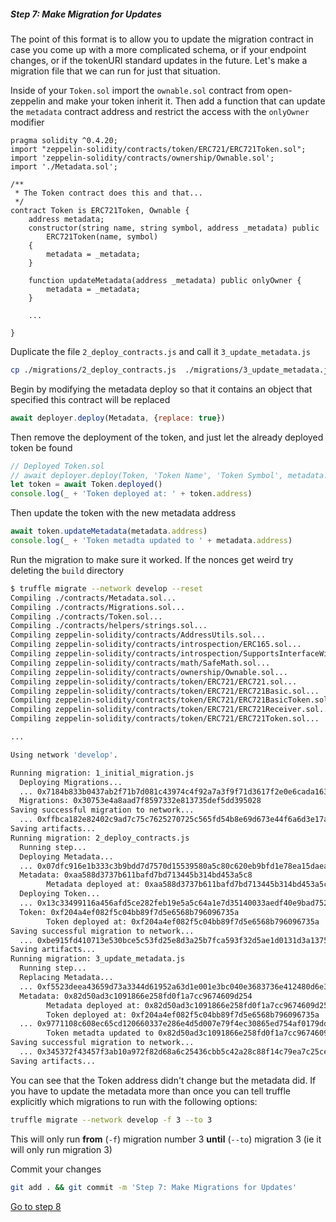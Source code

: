
##### Step 7: Make Migration for Updates

The point of this format is to allow you to update the migration contract in case you come up with a more complicated schema, or if your endpoint changes, or if the tokenURI standard updates in the future. Let's make a migration file that we can run for just that situation.

Inside of your `Token.sol` import the `ownable.sol` contract from open-zeppelin and make your token inherit it. Then add a function that can update the `metadata` contract address and restrict the access with the `onlyOwner` modifier

```solid
pragma solidity ^0.4.20;
import "zeppelin-solidity/contracts/token/ERC721/ERC721Token.sol";
import 'zeppelin-solidity/contracts/ownership/Ownable.sol';
import './Metadata.sol';

/**
 * The Token contract does this and that...
 */
contract Token is ERC721Token, Ownable {
    address metadata;
    constructor(string name, string symbol, address _metadata) public
        ERC721Token(name, symbol)
    { 
        metadata = _metadata;
    }
    
    function updateMetadata(address _metadata) public onlyOwner {
        metadata = _metadata;
    }
 
	...
	
}
```

Duplicate the file  `2_deploy_contracts.js` and call it  `3_update_metadata.js` 

```bash
cp ./migrations/2_deploy_contracts.js  ./migrations/3_update_metadata.js
```

Begin by modifying the metadata deploy so that it contains an object that specified this contract will be replaced

```javascript
await deployer.deploy(Metadata, {replace: true})
```

Then remove the deployment of the token, and just let the already deployed token be found

```javascript
// Deployed Token.sol
// await deployer.deploy(Token, 'Token Name', 'Token Symbol', metadata.address)
let token = await Token.deployed()
console.log(_ + 'Token deployed at: ' + token.address)
```

Then update the token with the new metadata address

```javascript
await token.updateMetadata(metadata.address)
console.log(_ + 'Token metadta updated to ' + metadata.address)
```

Run the migration to make sure it worked. If the nonces get weird try deleting the `build` directory

```bash
$ truffle migrate --network develop --reset
Compiling ./contracts/Metadata.sol...
Compiling ./contracts/Migrations.sol...
Compiling ./contracts/Token.sol...
Compiling ./contracts/helpers/strings.sol...
Compiling zeppelin-solidity/contracts/AddressUtils.sol...
Compiling zeppelin-solidity/contracts/introspection/ERC165.sol...
Compiling zeppelin-solidity/contracts/introspection/SupportsInterfaceWithLookup.sol...
Compiling zeppelin-solidity/contracts/math/SafeMath.sol...
Compiling zeppelin-solidity/contracts/ownership/Ownable.sol...
Compiling zeppelin-solidity/contracts/token/ERC721/ERC721.sol...
Compiling zeppelin-solidity/contracts/token/ERC721/ERC721Basic.sol...
Compiling zeppelin-solidity/contracts/token/ERC721/ERC721BasicToken.sol...
Compiling zeppelin-solidity/contracts/token/ERC721/ERC721Receiver.sol...
Compiling zeppelin-solidity/contracts/token/ERC721/ERC721Token.sol...

...

Using network 'develop'.

Running migration: 1_initial_migration.js
  Deploying Migrations...
  ... 0x7184b833b0437ab2f71b7d081c43974c4f92a7a3f9f71d3617f2e0e6cada163f
  Migrations: 0x30753e4a8aad7f8597332e813735def5dd395028
Saving successful migration to network...
  ... 0xffbca182e82402c9ad7c75c7625270725c565fd54b8e69d673e44f6a6d3e17ab
Saving artifacts...
Running migration: 2_deploy_contracts.js
  Running step...
  Deploying Metadata...
  ... 0x07dfc916e1b333c3b9bdd7d7570d15539580a5c80c620eb9bfd1e78ea15daea5
  Metadata: 0xaa588d3737b611bafd7bd713445b314bd453a5c8
        Metadata deployed at: 0xaa588d3737b611bafd7bd713445b314bd453a5c8
  Deploying Token...
  ... 0x13c33499116a456afd5ce282feb19e5a5c64a1e7d35140033aedf40e9bad7526
  Token: 0xf204a4ef082f5c04bb89f7d5e6568b796096735a
        Token deployed at: 0xf204a4ef082f5c04bb89f7d5e6568b796096735a
Saving successful migration to network...
  ... 0xbe915fd410713e530bce5c53fd25e8d3a25b7fca593f32d5ae1d0131d3a1375c
Saving artifacts...
Running migration: 3_update_metadata.js
  Running step...
  Replacing Metadata...
  ... 0xf5523deea43659d73a3344d61952a63d1e001e3bc040e3683736e412480d6e38
  Metadata: 0x82d50ad3c1091866e258fd0f1a7cc9674609d254
        Metadata deployed at: 0x82d50ad3c1091866e258fd0f1a7cc9674609d254
        Token deployed at: 0xf204a4ef082f5c04bb89f7d5e6568b796096735a
  ... 0x9771108c608ec65cd120660337e286e4d5d007e79f4ec30865ed754af0179dd8
        Token metadta updated to 0x82d50ad3c1091866e258fd0f1a7cc9674609d254
Saving successful migration to network...
  ... 0x345372f43457f3ab10a972f82d68a6c25436cbb5c42a28c88f14c79ea7c25ceb
Saving artifacts...
```

You can see that the Token address didn't change but the metadata did. If you have to update the metadata more than once you can tell truffle explicitly which migrations to run with the following options:

```bash
truffle migrate --network develop -f 3 --to 3
```

This will only run **from** (`-f`) migration number 3 **until** (`--to`) migration 3 (ie it will only run migration 3)

Commit your changes

```bash
git add . && git commit -m 'Step 7: Make Migrations for Updates'
```

[Go to step 8](1-8.md)